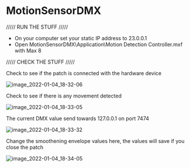 # MotionSensorDMX

///// RUN THE STUFF /////
- On your computer set your static IP address to 23.0.0.1
- Open MotionSensorDMX\Application\Motion Detection Controller.mxf with Max 8

///// CHECK THE STUFF /////


Check to see if the patch is connected with the hardware device

![image_2022-01-04_18-32-06](https://user-images.githubusercontent.com/8734041/148099818-c07c2e95-5a3b-4d6f-87bd-8cfa7ceb266f.png)


Check to see if there is any movement detected 

![image_2022-01-04_18-33-05](https://user-images.githubusercontent.com/8734041/148099943-5730f961-d6ff-4c3d-8881-bf7bd04d7df0.png)


The current DMX value send towards 127.0.0.1 on port 7474

![image_2022-01-04_18-33-32](https://user-images.githubusercontent.com/8734041/148100001-887af091-741e-4383-91f7-2781287c1a2f.png)



Change the smoothening envelope values here, the values will save if you close the patch

![image_2022-01-04_18-34-05](https://user-images.githubusercontent.com/8734041/148100071-9be3182c-1ae2-4773-b5a5-972f7b6b9569.png)

